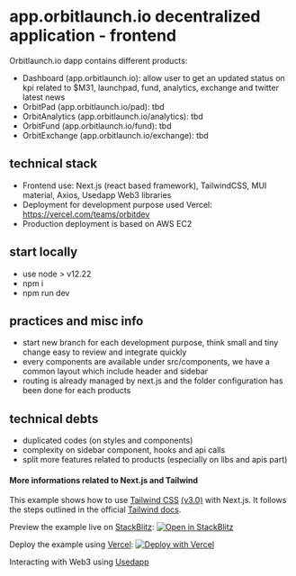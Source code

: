 # app.orbitlaunch.io decentralized application - frontend

Orbitlaunch.io dapp contains different products:
- Dashboard (app.orbitlaunch.io): allow user to get an updated status on kpi related to $M31, launchpad, fund, analytics, exchange and twitter latest news
- OrbitPad (app.orbitlaunch.io/pad): tbd
- OrbitAnalytics (app.orbitlaunch.io/analytics): tbd
- OrbitFund (app.orbitlaunch.io/fund): tbd
- OrbitExchange (app.orbitlaunch.io/exchange): tbd

## technical stack

- Frontend use: Next.js (react based framework), TailwindCSS, MUI material, Axios, Usedapp Web3 libraries
- Deployment for development purpose used Vercel: https://vercel.com/teams/orbitdev
- Production deployment is based on AWS EC2

## start locally

- use node > v12.22
- npm i
- npm run dev

## practices and misc info

- start new branch for each development purpose, think small and tiny change easy to review and integrate quickly
- every components are available under src/components, we have a common layout which include header and sidebar
- routing is already managed by next.js and the folder configuration has been done for each products

## technical debts

- duplicated codes (on styles and components)
- complexity on sidebar component, hooks and api calls
- split more features related to products (especially on libs and apis part)

#### More informations related to Next.js and Tailwind

This example shows how to use [Tailwind CSS](https://tailwindcss.com/) [(v3.0)](https://tailwindcss.com/blog/tailwindcss-v3) with Next.js. It follows the steps outlined in the official [Tailwind docs](https://tailwindcss.com/docs/guides/nextjs).

Preview the example live on [StackBlitz](http://stackblitz.com/):
[![Open in StackBlitz](https://developer.stackblitz.com/img/open_in_stackblitz.svg)](https://stackblitz.com/github/vercel/next.js/tree/canary/examples/with-tailwindcss)

Deploy the example using [Vercel](https://vercel.com?utm_source=github&utm_medium=readme&utm_campaign=next-example):
[![Deploy with Vercel](https://vercel.com/button)](https://vercel.com/new/git/external?repository-url=https://github.com/vercel/next.js/tree/canary/examples/with-tailwindcss&project-name=with-tailwindcss&repository-name=with-tailwindcss)

Interacting with Web3 using [Usedapp](https://usedapp.readthedocs.io/en/latest/getting-started.html)